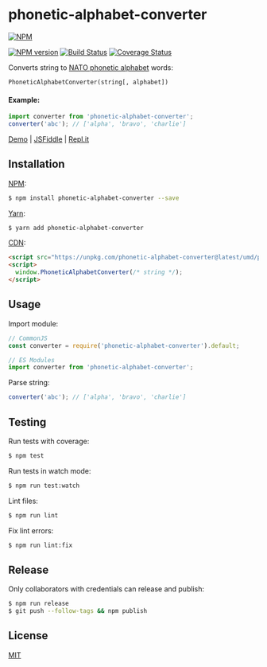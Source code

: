 # phonetic-alphabet-converter

[![NPM](https://nodei.co/npm/phonetic-alphabet-converter.png)](https://nodei.co/npm/phonetic-alphabet-converter/)

[![NPM version](https://img.shields.io/npm/v/phonetic-alphabet-converter.svg)](https://www.npmjs.com/package/phonetic-alphabet-converter)
[![Build Status](https://travis-ci.org/remarkablemark/phonetic-alphabet-converter.svg?branch=master)](https://travis-ci.org/remarkablemark/phonetic-alphabet-converter)
[![Coverage Status](https://coveralls.io/repos/github/remarkablemark/phonetic-alphabet-converter/badge.svg?branch=master)](https://coveralls.io/github/remarkablemark/phonetic-alphabet-converter?branch=master)

Converts string to [NATO phonetic alphabet](https://en.wikipedia.org/wiki/NATO_phonetic_alphabet) words:

```
PhoneticAlphabetConverter(string[, alphabet])
```

#### Example:

```js
import converter from 'phonetic-alphabet-converter';
converter('abc'); // ['alpha', 'bravo', 'charlie']
```

[Demo](https://remarkablemark.org/phonetic-alphabet-converter/) | [JSFiddle](https://jsfiddle.net/remarkablemark/g4r6fu7j/) | [Repl.it](https://repl.it/@remarkablemark/phonetic-alphabet-converter)

## Installation

[NPM](https://www.npmjs.com/package/phonetic-alphabet-converter):

```sh
$ npm install phonetic-alphabet-converter --save
```

[Yarn](https://yarnpkg.com/package/phonetic-alphabet-converter):

```sh
$ yarn add phonetic-alphabet-converter
```

[CDN](https://unpkg.com/phonetic-alphabet-converter/):

```html
<script src="https://unpkg.com/phonetic-alphabet-converter@latest/umd/phonetic-alphabet-converter.js"></script>
<script>
  window.PhoneticAlphabetConverter(/* string */);
</script>
```

## Usage

Import module:

```js
// CommonJS
const converter = require('phonetic-alphabet-converter').default;

// ES Modules
import converter from 'phonetic-alphabet-converter';
```

Parse string:

```js
converter('abc'); // ['alpha', 'bravo', 'charlie']
```

## Testing

Run tests with coverage:

```sh
$ npm test
```

Run tests in watch mode:

```sh
$ npm run test:watch
```

Lint files:

```sh
$ npm run lint
```

Fix lint errors:

```sh
$ npm run lint:fix
```

## Release

Only collaborators with credentials can release and publish:

```sh
$ npm run release
$ git push --follow-tags && npm publish
```

## License

[MIT](https://github.com/remarkablemark/phonetic-alphabet-converter/blob/master/LICENSE)
